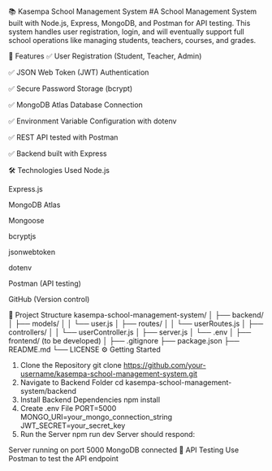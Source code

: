 📚 Kasempa School Management System
#A School Management System built with Node.js, Express, MongoDB, and Postman for API testing. This system handles user registration, login, and will eventually support full school operations like managing students, teachers, courses, and grades.

🚀 Features
✅ User Registration (Student, Teacher, Admin)

✅ JSON Web Token (JWT) Authentication

✅ Secure Password Storage (bcrypt)

✅ MongoDB Atlas Database Connection

✅ Environment Variable Configuration with dotenv

✅ REST API tested with Postman

✅ Backend built with Express

🛠️ Technologies Used
Node.js

Express.js

MongoDB Atlas

Mongoose

bcryptjs

jsonwebtoken

dotenv

Postman (API testing)

GitHub (Version control)

📂 Project Structure
kasempa-school-management-system/
│
├── backend/
│   ├── models/
│   │   └── user.js
│   ├── routes/
│   │   └── userRoutes.js
│   ├── controllers/
│   │   └── userController.js
│   ├── server.js
│   └── .env
│
├── frontend/ (to be developed)
│
├── .gitignore
├── package.json
├── README.md
└── LICENSE
⚙️ Getting Started
1. Clone the Repository
git clone https://github.com/your-username/kasempa-school-management-system.git
2. Navigate to Backend Folder
cd kasempa-school-management-system/backend
3. Install Backend Dependencies
npm install
4. Create .env File
PORT=5000
MONGO_URI=your_mongo_connection_string
JWT_SECRET=your_secret_key
5. Run the Server
npm run dev
Server should respond:

Server running on port 5000
MongoDB connected
🧪 API Testing
Use Postman to test the API endpoint
